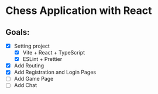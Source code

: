 # Chess Application with React

## Goals:

- [x] Setting project
  - [x] Vite + React + TypeScript
  - [x] ESLint + Prettier
- [x] Add Routing
- [x] Add Registration and Login Pages
- [ ] Add Game Page
- [ ] Add Chat
